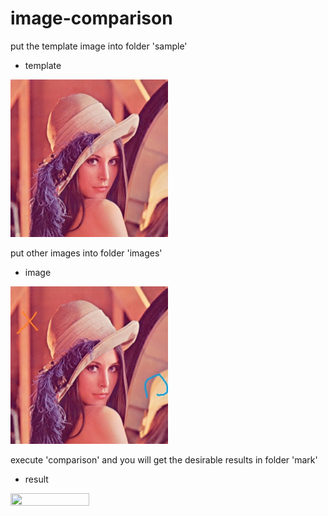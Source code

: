 # image-comparison

put the template image into folder 'sample'

+ template
<img src="sample/Lena.jpg" width="50%" height="50%" />

put other images into folder 'images'

+ image
<img src="images/Lena2.jpg" width="50%" height="50%" />


execute 'comparison' and you will get the desirable results in folder 'mark'
+ result
<img src="mark/Lena2.jpg" width="50%" height="50%" />
